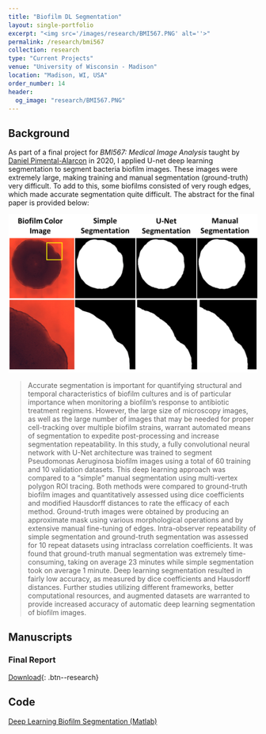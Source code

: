 ```yaml
---
title: "Biofilm DL Segmentation"
layout: single-portfolio
excerpt: "<img src='/images/research/BMI567.PNG' alt=''>"
permalink: /research/bmi567
collection: research
type: "Current Projects"
venue: "University of Wisconsin - Madison"
location: "Madison, WI, USA"
order_number: 14
header: 
  og_image: "research/BMI567.PNG"
---
```


Background
------
As part of a final project for *BMI567: Medical Image Analysis* taught by [Daniel Pimental-Alarcon](https://danielpimentel.github.io/) in 2020, I applied U-net deep learning segmentation to segment bacteria biofilm images. These images were extremely large, making training and manual segmentation (ground-truth) very difficult. To add to this, some biofilms consisted of very rough edges, which made accurate segmentation quite difficult. The abstract for the final paper is provided below:

![](/images/research/BMI567.PNG)

> Accurate segmentation is important for quantifying structural and temporal characteristics of biofilm cultures and is of particular importance when monitoring a biofilm’s response to antibiotic treatment regimens. However, the large size of microscopy images, as well as the large number of images that may be needed for proper cell-tracking over multiple biofilm strains, warrant automated means of segmentation to expedite post-processing and increase segmentation repeatability. In this study, a fully convolutional neural network with U-Net architecture was trained to segment Pseudomonas Aeruginosa biofilm images using a total of 60 training and 10 validation datasets. This deep learning approach was compared to a “simple” manual segmentation using multi-vertex polygon ROI tracing. Both methods were compared to ground-truth biofilm images and quantitatively assessed using dice coefficients and modified Hausdorff distances to rate the efficacy of each method. Ground-truth images were obtained by producing an approximate mask using various morphological operations and by extensive manual fine-tuning of edges. Intra-observer repeatability of simple segmentation and ground-truth segmentation was assessed for 10 repeat datasets using intraclass correlation coefficients. It was found that ground-truth manual segmentation was extremely time-consuming, taking on average 23 minutes while simple segmentation took on average 1 minute. Deep learning segmentation resulted in fairly low accuracy, as measured by dice coefficients and Hausdorff distances. Further studies utilizing different frameworks, better computational resources, and augmented datasets are warranted to provide increased accuracy of automatic deep learning segmentation of biofilm images.

Manuscripts
------
### Final Report
[Download](/files/research/BMI567_GrantRoberts.pdf){: .btn--research}

Code
------
[Deep Learning Biofilm Segmentation (Matlab)](/files/research/BMI567_Code.zip)
